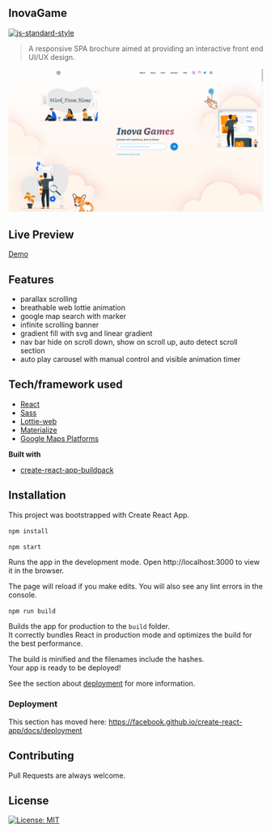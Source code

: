 ## InovaGame

[![js-standard-style](https://img.shields.io/badge/code%20style-standard-brightgreen.svg?style=flat)](https://github.com/feross/standard)

> A responsive SPA brochure aimed at providing an interactive front end UI/UX design.

![frontpage](/src/components/utils/images/frontpage.png?raw=true "Optional Title")

## Live Preview
[Demo](https://guohaoouyang.github.io/spa-brochure-inovagame/)

## Features
- parallax scrolling
- breathable web lottie animation
- google map search with marker
- infinite scrolling banner
- gradient fill with svg and linear gradient
- nav bar hide on scroll down, show on scroll up, auto detect scroll section
- auto play carousel with manual control and visible animation timer

## Tech/framework used
- [React](https://reactjs.org/)
- [Sass](https://sass-lang.com/)
- [Lottie-web](https://github.com/airbnb/lottie-web)
- [Materialize](https://materializecss.com/)
- [Google Maps Platforms](https://developers.google.com/maps/documentation)

**Built with**
- [create-react-app-buildpack](https://github.com/mars/create-react-app-buildpack)

## Installation

This project was bootstrapped with Create React App.
   
`npm install`
   
`npm start`

Runs the app in the development mode.
Open http://localhost:3000 to view it in the browser.

The page will reload if you make edits.
You will also see any lint errors in the console.

 `npm run build`

Builds the app for production to the `build` folder.<br />
It correctly bundles React in production mode and optimizes the build for the best performance.

The build is minified and the filenames include the hashes.<br />
Your app is ready to be deployed!

See the section about [deployment](https://facebook.github.io/create-react-app/docs/deployment) for more information.

### Deployment

This section has moved here: https://facebook.github.io/create-react-app/docs/deployment

## Contributing

Pull Requests are always welcome.

## License

[![License: MIT](https://img.shields.io/badge/License-MIT-yellow.svg)](https://opensource.org/licenses/MIT)



